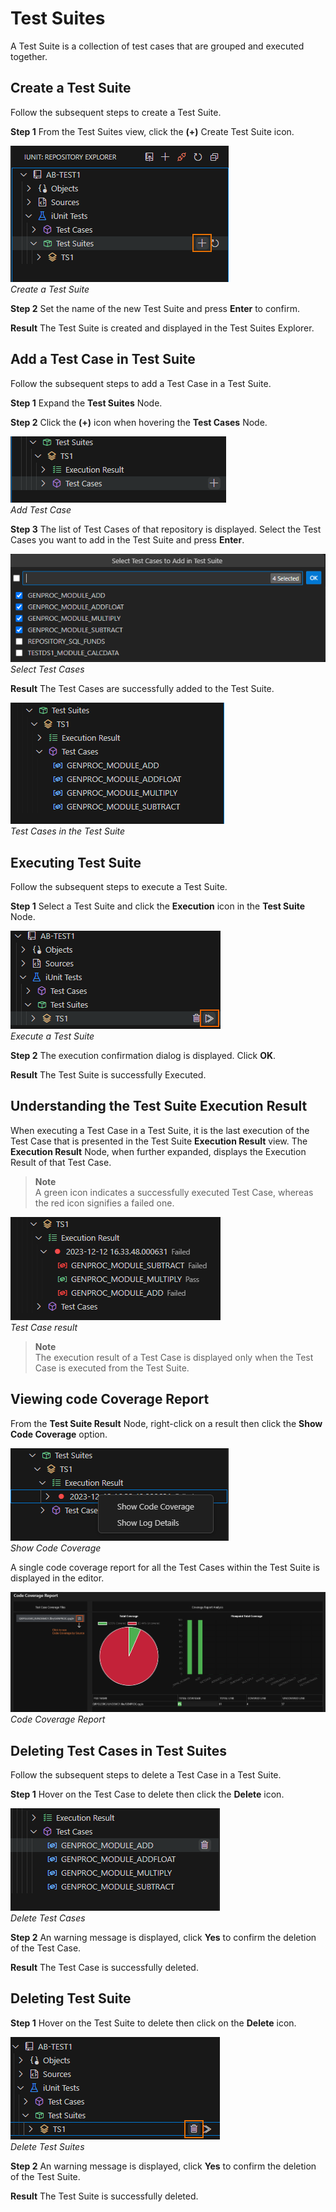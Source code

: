 # Test Suites

A Test Suite is a collection of test cases that are grouped and executed together.  

## Create a Test Suite

Follow the subsequent steps to create a Test Suite.

**Step 1**   From the Test Suites view, click the **(+)** Create Test Suite icon.

![create-testsuite](./../../media/create-testsuite.png)  
_Create a Test Suite_

**Step 2**   Set the name of the new Test Suite and press **Enter** to confirm.

<!--![create-testsuite](./../../media/testsuite-name.png)-->

**Result**   The Test Suite is created and displayed in the Test Suites Explorer.

## Add a Test Case in Test Suite
Follow the subsequent steps to add a Test Case in a Test Suite.

**Step 1**   Expand the **Test Suites** Node.

**Step 2**   Click the **(+)** icon when hovering the **Test Cases** Node.
   
![add-testcase](./../../media/add-testcase-testsuite.png)  
_Add Test Case_

**Step 3** The list of Test Cases of that repository is displayed. Select the Test Cases you want to add in the Test Suite and press **Enter**.

![add-testcase-list](./../../media/add-testcase-list.png)  
_Select Test Cases_

**Result**   The Test Cases are successfully added to the Test Suite.

![add-testcase-list](./../../media/testcase-testsuite-list.png)  
_Test Cases in the Test Suite_

## Executing Test Suite

Follow the subsequent steps to execute a Test Suite.

**Step 1**   Select a Test Suite and click the **Execution** icon in the **Test Suite** Node.

![execute-testsuite](./../../media/execute-testsuite.png)  
_Execute a Test Suite_

**Step 2**   The execution confirmation dialog is displayed. Click **OK**.

**Result**   The Test Suite is successfully Executed.

## Understanding the Test Suite Execution Result

When executing a Test Case in a Test Suite, it is the last execution of the Test Case that is presented in the Test Suite **Execution Result** view.
The **Execution Result** Node, when further expanded, displays the Execution Result of that Test Case.

> **Note**  
A green icon indicates a successfully executed Test Case, whereas the red icon signifies a failed one.  

![testcase-result](./../../media/testsuite-result.png)  
_Test Case result_

> **Note**  
The execution result of a Test Case is displayed only when the Test Case is executed from the Test Suite.

## Viewing code Coverage Report

From the **Test Suite Result** Node, right-click on a result then click the **Show Code Coverage** option.

![code-coverage](./../../media/testsuite-code-coverage.png)  
_Show Code Coverage_

A single code coverage report for all the Test Cases within the Test Suite is displayed in the editor.

![code-coverage-report](./../../media/code-coverage-report.png)  
_Code Coverage Report_

## Deleting Test Cases in Test Suites

Follow the subsequent steps to delete a Test Case in a Test Suite. 

**Step 1**   Hover on the Test Case to delete then click the **Delete** icon.

![delete-testcase](./../../media/delete-testcase-testsuite.png)  
_Delete Test Cases_

**Step 2**   An warning message is displayed, click **Yes** to confirm the deletion of the Test Case.

<!-- This is repetitive ? 4. Click on the Delete button to delete the Test Case.-->

<!-- ![delete-testcase](./../../media/delete-testcase-testsuite-prompt.png)-->

**Result**   The Test Case is successfully deleted.

## Deleting Test Suite

**Step 1**   Hover on the Test Suite to delete then click on the **Delete** icon.

![delete-testsuite](./../../media/delete-testsuite.png)  
_Delete Test Suites_

**Step 2**   An warning message is displayed, click **Yes** to confirm the deletion of the Test Suite.

**Result**   The Test Suite is successfully deleted.

<!-- This is repetitive ? 4. Click on the Delete button to delete the Test Suite.-->

<!-- 
## Create a test suite
1. In the Test Suites view, click the  Create Test Suite icon ➕. 

SC

2. Define a Test Suite Name and Press Enter. 

Result : The test suite is created and is displayed in the Test Suites view.

## Add Test Case in Test Suite
1. To add test cases to a test suite, Click on the ➕sign on Hovering the Test Suite Name.

(-sc-)

2. A List of Test Cases of that Repository will Appear. Select the Test Cases You want to add in the Test Suite and press Enter.

(-sc-)

Result : The Test cases are added to the test suite.

(-sc-)

## Delete Test Cases in Test Suite 	
Step 1 :  Right click on the test Case you want to delete.  
Step 2 :  Click delete from the Context menu.  
Result :  Test Case will get Deleted.  

(-sc-)

## Deleting Test Suite
Step 1 :  Right click on the Test Suite  you want to delete.  
Step 2 :  Click delete from the Context menu.  
Result :  Test Suite will be Deleted.  

(-sc-)

## Executing Test Suite
Step 1 : To execute the selected test suite, Click on the Execution Icon on the Test Suite Node.  
Step 2 : The execution confirmation dialog is displayed. Click OK.  
Result : Test Suite Will get Executed.  

(-sc-)

## Understanding the Test Suite Execution Result
When executing a test case in a test suite, it is the last execution of the test case that is presented in the test suite Execution Results view.  
The Execution Result Node when further expanded will show the Execution Result of that Test Suite.  

(-sc-)

When executing a test case in a test suite, it is the last execution of the test case that is presented in the test suite Execution Results view. The test case Execution Results view gives access to the individual result of all the executions of the test case.

(-sc-)

## Viewing code Coverage Report 
On the Test Suite Result Node , Right click to show the context menu then click on “Show Code Coverage”

A single code coverage report for all the test cases within the test suite is displayed in the editor.

(-sc-) -->
